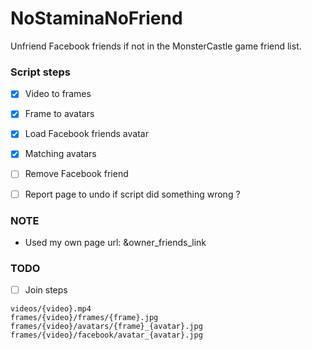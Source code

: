 # NoStaminaNoFriend
Unfriend Facebook friends if not in the MonsterCastle game friend list.

### Script steps
- [x] Video to frames
- [x] Frame to avatars
- [x] Load Facebook friends avatar
- [x] Matching avatars
- [ ] Remove Facebook friend
- [ ] Report page to undo if script did something wrong ?


### NOTE
- Used my own page url: &owner_friends_link


### TODO
- [ ] Join steps

```
videos/{video}.mp4
frames/{video}/frames/{frame}.jpg
frames/{video}/avatars/{frame}_{avatar}.jpg
frames/{video}/facebook/avatar_{avatar}.jpg
```
